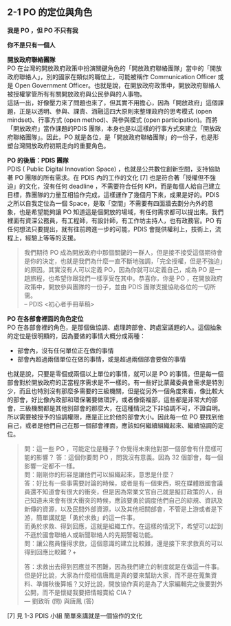 <h2><strong>2-1 PO 的定位與角色</strong></h2>

<p><strong>我是 PO ，但 PO 不只有我</strong></p>

<p><strong>你不是只有一個人</strong></p>

<p><strong>開放政府聯絡團隊</strong><br>PO 在台灣的開放政府政策中扮演關鍵角色的「開放政府聯絡團隊」當中的「開放政府聯絡人」，別的國家在類似的職位上，可能被稱作 Communication Officer 或是 Open Government Officer。也就是說，在開放政府政策中，開放政府聯絡人被授權掌管所有有關開放政府與公民參與的人事物。<br>這話一出，好像壓力來了問題也來了，但其實不用擔心，因為「開放政府」這個課題，正是以透明、參與、課責、涵融這四大原則來整理政府的思考模式 (open mindset)、行事方式 (open method)、與參與模式 (open participation)。而將「開放政府」當作課題的PDIS 團隊，本身也是以這樣的行事方式來建立「開放政府聯絡團隊」。因此，PO 就是各位，是「開放政府聯絡團隊」的一份子，也是形塑台灣開放政府初期走向的重要角色。</p>

<p><strong>PO 的後盾：PDIS 團隊</strong><br>PDIS ( Public Digital Innovation Space) ，也就是公共數位創新空間，支持協助著 PO 團隊的所有需求。在 PDIS 內的工作的文化 [7] 也是符合著「授權但不強迫」的文化，沒有任何 deadline ，不需要符合任何 KPI，而是每個人給自己建立目標，靠團隊的力量互相協作完成，這樣運作了幾個月下來，成果是好的。PDIS 之所以自我定位為一個 Space，是取「空間」不需要有四面牆去劃分內外的意象，也是希望能夠讓 PO 知道這是個開放的場域，有任何需求都可以提出來。我們裡面有資深公務員，有工程師，有設計師，有工作坊主持人，也有政務官。PO 有任何想法只要提出，就有往前跨進一步的可能，PDIS 會提供權利上，技術上，流程上，經驗上等等的支援。</p>

<blockquote><p>我們期待 PO 成為開放政府中那個關鍵的一群人，但是接不接受這個期待會是你的決定，也就是我們為什麼一直不斷地強調，「完全授權，但是不強迫」的原因。其實沒有人可以定義 PO，因為你就可以定義自己，成為 PO 是一趟旅程，也希望你跟我們一樣享受在其中。恭喜你，你是 PO ，在開放政府政策中，開放參與團隊的一份子，並由 PDIS 團隊支援協助各位的一切所需。<br>– PDIS &lt;初心者手冊草稿&gt;</p></blockquote>

<p><strong>PO 在各部會裡面的角色定位</strong><br>PO 在各部會裡的角色，是那個做協調、處理跨部會、跨處室議題的人。這個抽象的定位是很明顯的，因為要做的事情大概分成兩種：</p>

<ul>
<li>部會內，沒有任何單位正在做的事情</li>
<li>部會內超過兩個單位在做的事情，或是超過兩個部會要做的事情</li>
</ul>

<p>也就是說，只要是零個或兩個以上單位的事情，就可以是 PO 的事情。但是每一個部會對於開放政府的正當程序需求是不一樣的。有一些好比蒙藏委員會需求是特別少，而且也特別沒有那麼多需要的三級機關，但是從另外一個角度來看，像比較大的部會，好比像內政部和環保署要做環評，或者像衛福部，這些都是非常大的部會，三級機關都是其他別部會的那麼大，在這種情況之下非協調不可，不證自明。所以需要被授予的協調權限，應是正比於他的部會大小。因此每一位 PO 要找到他自己，或者是他們自己在那一個部會裡面，應該如何繼續組織起來、繼續協調的定位。</p>

<blockquote>
<p>問：這一些 PO ，可能定位是種子？你覺得未來他對那一個部會有什麼樣可能的影響？ 答：這個你要問 PO ，問我沒有意義。因為 32 個部會，每一個影響一定都不一樣。<br>問：剛剛你的形容是讓他們可以組織起來，意思是什麼？<br>答：好比有一些事需要討論的時候，或者是有一個東西，現在媒體跟國會議員還不知道會有很大的衝突，但是因為常業文官自己就是擬訂政策的人，自己知道未來會有很大衝突的時候，應該要勇於調度他們自己的綜規、資訊及新傳的資源，以及民間外部資源，以及其他相關部會，不管是上游或者是下游，簡單講就是「勇於求救」的這一件事。<br>而勇於求救、得到回應，這就是組織工作。在這樣的情況下，希望可以起到不遜於國會聯絡人或新聞聯絡人的先期警報功能。<br>問：讓公務員懂得求救，這個意識的建立比較難，還是接下來求救真的可以得到回應比較難？+</p>
<p>答：求救出去得到回應並不困難，因為我們建立的制度就是在做這一件事。<br>但是好比說，大家為什麼相信唐鳳是真的要來幫助大家，而不是在蒐集資料、準備秋後算帳？又好比說，開放協作真的是為了大家編輯完之後要對外公開，而不是懷疑我要把情報賣給 CIA？<br>— 劉致昕 (問) 與唐鳳 (答) </p>
</blockquote>

<p>[7] 見 1-3 PDIS 小組 簡單來講就是一個協作的文化</p>